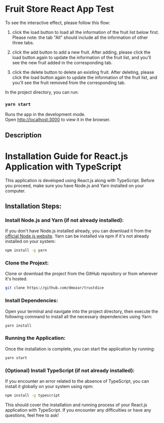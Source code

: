 # Fruit Store React App Test

To see the interactive effect, please follow this flow:

1. click the load button to load all the information of the fruit list below first. Please note: the tab "All" should include all the information of other three tabs.

2. click the add button to add a new fruit. After adding, please click the load button again to update the information of the fruit list, and you'll see the new fruit added in the corresponding tab.

3. click the delete button to delete an existing fruit. After deleting, please click the load button again to update the information of the fruit list, and you'll see the fruit removed from the corresponding tab.


In the project directory, you can run:

### `yarn start`

Runs the app in the development mode.\
Open [http://localhost:3000](http://localhost:3000) to view it in the browser.

## Description

# Installation Guide for React.js Application with TypeScript

This application is developed using React.js along with TypeScript. Before you proceed, make sure you have Node.js and Yarn installed on your computer.

## Installation Steps:

### Install Node.js and Yarn (if not already installed):

If you don't have Node.js installed already, you can download it from the [official Node.js website](https://nodejs.org/). Yarn can be installed via npm if it's not already installed on your system:

```bash
npm install -g yarn
```
### Clone the Projext:

Clone or download the project from the GitHub repository or from wherever it's hosted.

```bash
git clone https://github.com/dmozar/trustdice
```

### Install Dependencies:

Open your terminal and navigate into the project directory, then execute the following command to install all the necessary dependencies using Yarn:

```bash
yarn install
```

### Running the Application:

Once the installation is complete, you can start the application by running:

```bash
yarn start
```

###  (Optional) Install TypeScript (if not already installed):

If you encounter an error related to the absence of TypeScript, you can install it globally on your system using npm:

```bash
npm install -g typescript
```

This should cover the installation and running process of your React.js application with TypeScript. If you encounter any difficulties or have any questions, feel free to ask!